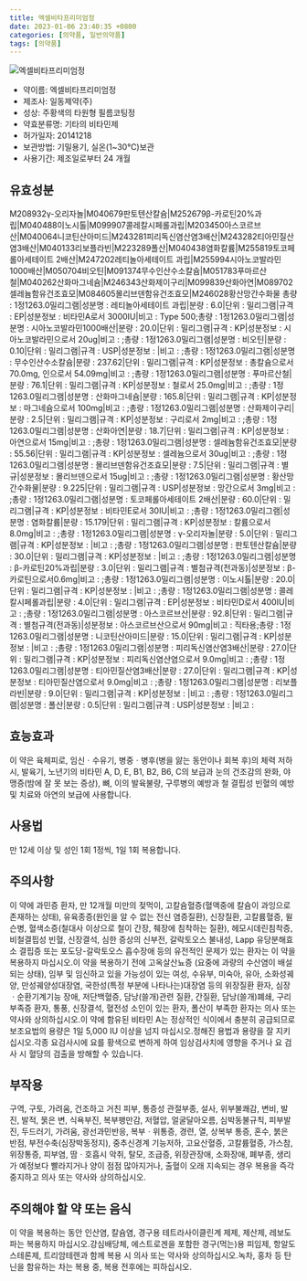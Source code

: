 ```yaml
---
title: 엑셀비타프리미엄정
date: 2023-01-06 23:40:35 +0800
categories: [의약품, 일반의약품]
tags: [의약품]
---
```

![엑셀비타프리미엄정](https://nedrug.mfds.go.kr/pbp/cmn/itemImageDownload/150669967673500010)

- 약이름: 엑셀비타프리미엄정
- 제조사: 일동제약(주)
- 성상: 주황색의 타원형 필름코팅정
- 약효분류명: 기타의 비타민제
- 허가일자: 20141218
- 보관방법: 기밀용기, 실온(1~30℃)보관
- 사용기간: 제조일로부터 24 개월
## 유효성분
M208932γ-오리자놀|M040679판토텐산칼슘|M252679β-카로틴20%과립|M040488이노시톨|M099907콜레칼시페롤과립|M203450아스코르브산|M040064니코틴산아미드|M243281피리독신염산염3배산|M243282티아민질산염3배산|M040133리보플라빈|M223289폴산|M040438염화칼륨|M255819토코페롤아세테이트 2배산|M247202레티놀아세테이트 과립|M255994시아노코발라민1000배산|M050704비오틴|M091374무수인산수소칼슘|M051783푸마르산철|M040262산화마그네슘|M246343산화제이구리|M099839산화아연|M089702셀레늄함유건조효모|M084605몰리브덴함유건조효모|M246028황산망간수화물
총량 : 1정1263.0밀리그램|성분명 : 레티놀아세테이트 과립|분량 : 6.0|단위 : 밀리그램|규격 : EP|성분정보 : 비타민A로서 3000IU|비고 : Type 500;총량 : 1정1263.0밀리그램|성분명 : 시아노코발라민1000배산|분량 : 20.0|단위 : 밀리그램|규격 : KP|성분정보 : 시아노코발라민으로서 20ug|비고 : ;총량 : 1정1263.0밀리그램|성분명 : 비오틴|분량 : 0.10|단위 : 밀리그램|규격 : USP|성분정보 : |비고 : ;총량 : 1정1263.0밀리그램|성분명 : 무수인산수소칼슘|분량 : 237.62|단위 : 밀리그램|규격 : KP|성분정보 : 총칼슘으로서 70.0mg, 인으로서 54.09mg|비고 : ;총량 : 1정1263.0밀리그램|성분명 : 푸마르산철|분량 : 76.1|단위 : 밀리그램|규격 : KP|성분정보 : 철로서 25.0mg|비고 : ;총량 : 1정1263.0밀리그램|성분명 : 산화마그네슘|분량 : 165.8|단위 : 밀리그램|규격 : KP|성분정보 : 마그네슘으로서 100mg|비고 : ;총량 : 1정1263.0밀리그램|성분명 : 산화제이구리|분량 : 2.5|단위 : 밀리그램|규격 : KP|성분정보 : 구리로서 2mg|비고 : ;총량 : 1정1263.0밀리그램|성분명 : 산화아연|분량 : 18.7|단위 : 밀리그램|규격 : KP|성분정보 : 아연으로서 15mg|비고 : ;총량 : 1정1263.0밀리그램|성분명 : 셀레늄함유건조효모|분량 : 55.56|단위 : 밀리그램|규격 : KP|성분정보 : 셀레늄으로서 30ug|비고 : ;총량 : 1정1263.0밀리그램|성분명 : 몰리브덴함유건조효모|분량 : 7.5|단위 : 밀리그램|규격 : 별규|성분정보 : 몰리브덴으로서 15ug|비고 : ;총량 : 1정1263.0밀리그램|성분명 : 황산망간수화물|분량 : 9.225|단위 : 밀리그램|규격 : USP|성분정보 : 망간으로서 3mg|비고 : ;총량 : 1정1263.0밀리그램|성분명 : 토코페롤아세테이트 2배산|분량 : 60.0|단위 : 밀리그램|규격 : KP|성분정보 : 비타민E로서 30IU|비고 : ;총량 : 1정1263.0밀리그램|성분명 : 염화칼륨|분량 : 15.179|단위 : 밀리그램|규격 : KP|성분정보 : 칼륨으로서 8.0mg|비고 : ;총량 : 1정1263.0밀리그램|성분명 : γ-오리자놀|분량 : 5.0|단위 : 밀리그램|규격 : KP|성분정보 : |비고 : ;총량 : 1정1263.0밀리그램|성분명 : 판토텐산칼슘|분량 : 30.0|단위 : 밀리그램|규격 : KP|성분정보 : |비고 : ;총량 : 1정1263.0밀리그램|성분명 : β-카로틴20%과립|분량 : 3.0|단위 : 밀리그램|규격 : 별첨규격(전과동)|성분정보 : β-카로틴으로서0.6mg|비고 : ;총량 : 1정1263.0밀리그램|성분명 : 이노시톨|분량 : 20.0|단위 : 밀리그램|규격 : KP|성분정보 : |비고 : ;총량 : 1정1263.0밀리그램|성분명 : 콜레칼시페롤과립|분량 : 4.0|단위 : 밀리그램|규격 : EP|성분정보 : 비타민D로서 400IU|비고 : ;총량 : 1정1263.0밀리그램|성분명 : 아스코르브산|분량 : 92.8|단위 : 밀리그램|규격 : 별첨규격(전과동)|성분정보 : 아스코르브산으로서 90mg|비고 : 직타용;총량 : 1정1263.0밀리그램|성분명 : 니코틴산아미드|분량 : 15.0|단위 : 밀리그램|규격 : KP|성분정보 : |비고 : ;총량 : 1정1263.0밀리그램|성분명 : 피리독신염산염3배산|분량 : 27.0|단위 : 밀리그램|규격 : KP|성분정보 : 피리독신염산염으로서 9.0mg|비고 : ;총량 : 1정1263.0밀리그램|성분명 : 티아민질산염3배산|분량 : 27.0|단위 : 밀리그램|규격 : KP|성분정보 : 티아민질산염으로서 9.0mg|비고 : ;총량 : 1정1263.0밀리그램|성분명 : 리보플라빈|분량 : 9.0|단위 : 밀리그램|규격 : KP|성분정보 : |비고 : ;총량 : 1정1263.0밀리그램|성분명 : 폴산|분량 : 0.5|단위 : 밀리그램|규격 : USP|성분정보 : |비고 :
## 효능효과
이 약은 육체피로, 임신ㆍ수유기, 병중ㆍ병후(병을 앓는 동안이나 회복 후)의 체력 저하 시, 발육기, 노년기의 비타민 A, D, E, B1, B2, B6, C의 보급과 눈의 건조감의 완화, 야맹증(밤에 잘 못 보는 증상), 뼈, 이의 발육불량, 구루병의 예방과 철 결핍성 빈혈의 예방 및 치료와 아연의 보급에 사용합니다.
## 사용법
만 12세 이상 및 성인 1회 1정씩, 1일 1회 복용합니다.
## 주의사항
이 약에 과민증 환자, 만 12개월 미만의 젖먹이, 고칼슘혈증(혈액중에 칼슘이 과잉으로 존재하는 상태), 유육종증(원인을 알 수 없는 전신 염증질환), 신장질환, 고칼륨혈증, 윌슨병, 혈색소증(철대사 이상으로 철이 간장, 췌장에 침착하는 질환), 헤모시데린침착증, 비철결핍성 빈혈, 신장결석, 심한 증상의 신부전, 갈락토오스 불내성, Lapp 유당분해효소 결핍증 또는 포도당-갈락토오스 흡수장애 등의 유전적인 문제가 있는 환자는 이 약을 복용하지 마십시오.이 약을 복용하기 전에 고옥살산뇨증 (요중에 과량의 수산염이 배설되는 상태), 임부 및 임신하고 있을 가능성이 있는 여성, 수유부, 미숙아, 유아, 소화성궤양, 만성궤양성대장염, 국한성(특정 부분에 나타나는)대장염 등의 위장질환 환자, 심장ㆍ순환기계기능 장애, 저단백혈증, 담낭(쓸개)관련 질환, 간질환, 담낭(쓸개)폐쇄, 구리 부족증 환자, 통풍, 신장결석, 혈전성 소인이 있는 환자, 폴산이 부족한 환자는 의사 또는 약사와 상의하십시오.이 약에 함유된 비타민 A는 정상적인 식이에서 충분히 공급되므로 보조요법의 용량은 1일 5,000 IU 이상을 넘지 마십시오.정해진 용법과 용량을 잘 지키십시오.각종 요검사시에 요를 황색으로 변하게 하여 임상검사치에 영향을 주거나 요 검사 시 혈당의 검출을 방해할 수 있습니다.
## 부작용
구역, 구토, 가려움, 건조하고 거친 피부, 통증성 관절부종, 설사, 위부불쾌감, 변비, 발진, 발적, 묽은 변, 식욕부진, 복부팽만감, 저혈압, 얼굴달아오름, 심박동불규칙, 피부발진, 두드러기, 가려움, 광선과민반응, 복부ㆍ위통증, 경련, 열, 상복부 통증, 혼수, 붉은 반점, 부전수축(심장박동정지), 중추신경계 기능저하, 고요산혈증, 고칼륨혈증, 가스참, 위장통증, 피부염, 땀ㆍ호흡시 악취, 탈모, 조급증, 위장관장애, 소화장애, 폐부종, 생리가 예정보다 빨라지거나 양이 점점 많아지거나, 출혈이 오래 지속되는 경우 복용을 즉각 중지하고 의사 또는 약사와 상의하십시오.
## 주의해야 할 약 또는 음식
이 약을 복용하는 동안 인산염, 칼슘염, 경구용 테트라사이클린계 제제, 제산제, 레보도파는 복용하지 마십시오.강심배당체, 에스트로겐을 포함한 경구(먹는)용 피임제, 항알도스테론제, 트리암테렌과 함께 복용 시 의사 또는 약사와 상의하십시오.녹차, 홍차 등 탄닌을 함유하는 차는 복용 중, 복용 전후에는 피하십시오.
